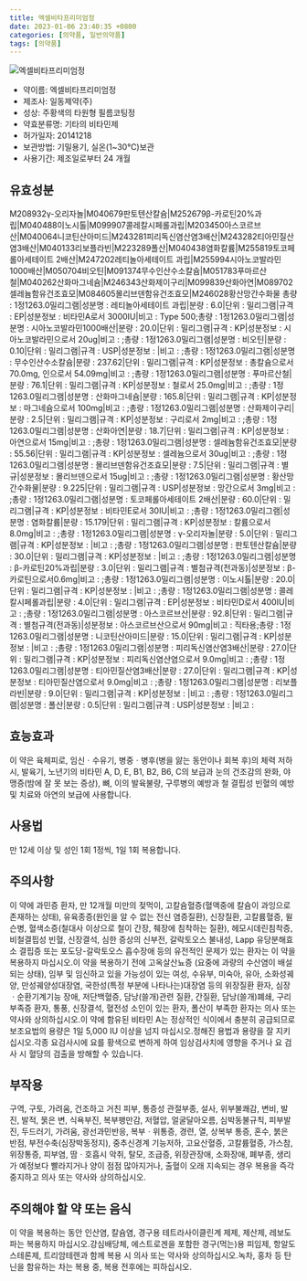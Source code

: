 ```yaml
---
title: 엑셀비타프리미엄정
date: 2023-01-06 23:40:35 +0800
categories: [의약품, 일반의약품]
tags: [의약품]
---
```

![엑셀비타프리미엄정](https://nedrug.mfds.go.kr/pbp/cmn/itemImageDownload/150669967673500010)

- 약이름: 엑셀비타프리미엄정
- 제조사: 일동제약(주)
- 성상: 주황색의 타원형 필름코팅정
- 약효분류명: 기타의 비타민제
- 허가일자: 20141218
- 보관방법: 기밀용기, 실온(1~30℃)보관
- 사용기간: 제조일로부터 24 개월
## 유효성분
M208932γ-오리자놀|M040679판토텐산칼슘|M252679β-카로틴20%과립|M040488이노시톨|M099907콜레칼시페롤과립|M203450아스코르브산|M040064니코틴산아미드|M243281피리독신염산염3배산|M243282티아민질산염3배산|M040133리보플라빈|M223289폴산|M040438염화칼륨|M255819토코페롤아세테이트 2배산|M247202레티놀아세테이트 과립|M255994시아노코발라민1000배산|M050704비오틴|M091374무수인산수소칼슘|M051783푸마르산철|M040262산화마그네슘|M246343산화제이구리|M099839산화아연|M089702셀레늄함유건조효모|M084605몰리브덴함유건조효모|M246028황산망간수화물
총량 : 1정1263.0밀리그램|성분명 : 레티놀아세테이트 과립|분량 : 6.0|단위 : 밀리그램|규격 : EP|성분정보 : 비타민A로서 3000IU|비고 : Type 500;총량 : 1정1263.0밀리그램|성분명 : 시아노코발라민1000배산|분량 : 20.0|단위 : 밀리그램|규격 : KP|성분정보 : 시아노코발라민으로서 20ug|비고 : ;총량 : 1정1263.0밀리그램|성분명 : 비오틴|분량 : 0.10|단위 : 밀리그램|규격 : USP|성분정보 : |비고 : ;총량 : 1정1263.0밀리그램|성분명 : 무수인산수소칼슘|분량 : 237.62|단위 : 밀리그램|규격 : KP|성분정보 : 총칼슘으로서 70.0mg, 인으로서 54.09mg|비고 : ;총량 : 1정1263.0밀리그램|성분명 : 푸마르산철|분량 : 76.1|단위 : 밀리그램|규격 : KP|성분정보 : 철로서 25.0mg|비고 : ;총량 : 1정1263.0밀리그램|성분명 : 산화마그네슘|분량 : 165.8|단위 : 밀리그램|규격 : KP|성분정보 : 마그네슘으로서 100mg|비고 : ;총량 : 1정1263.0밀리그램|성분명 : 산화제이구리|분량 : 2.5|단위 : 밀리그램|규격 : KP|성분정보 : 구리로서 2mg|비고 : ;총량 : 1정1263.0밀리그램|성분명 : 산화아연|분량 : 18.7|단위 : 밀리그램|규격 : KP|성분정보 : 아연으로서 15mg|비고 : ;총량 : 1정1263.0밀리그램|성분명 : 셀레늄함유건조효모|분량 : 55.56|단위 : 밀리그램|규격 : KP|성분정보 : 셀레늄으로서 30ug|비고 : ;총량 : 1정1263.0밀리그램|성분명 : 몰리브덴함유건조효모|분량 : 7.5|단위 : 밀리그램|규격 : 별규|성분정보 : 몰리브덴으로서 15ug|비고 : ;총량 : 1정1263.0밀리그램|성분명 : 황산망간수화물|분량 : 9.225|단위 : 밀리그램|규격 : USP|성분정보 : 망간으로서 3mg|비고 : ;총량 : 1정1263.0밀리그램|성분명 : 토코페롤아세테이트 2배산|분량 : 60.0|단위 : 밀리그램|규격 : KP|성분정보 : 비타민E로서 30IU|비고 : ;총량 : 1정1263.0밀리그램|성분명 : 염화칼륨|분량 : 15.179|단위 : 밀리그램|규격 : KP|성분정보 : 칼륨으로서 8.0mg|비고 : ;총량 : 1정1263.0밀리그램|성분명 : γ-오리자놀|분량 : 5.0|단위 : 밀리그램|규격 : KP|성분정보 : |비고 : ;총량 : 1정1263.0밀리그램|성분명 : 판토텐산칼슘|분량 : 30.0|단위 : 밀리그램|규격 : KP|성분정보 : |비고 : ;총량 : 1정1263.0밀리그램|성분명 : β-카로틴20%과립|분량 : 3.0|단위 : 밀리그램|규격 : 별첨규격(전과동)|성분정보 : β-카로틴으로서0.6mg|비고 : ;총량 : 1정1263.0밀리그램|성분명 : 이노시톨|분량 : 20.0|단위 : 밀리그램|규격 : KP|성분정보 : |비고 : ;총량 : 1정1263.0밀리그램|성분명 : 콜레칼시페롤과립|분량 : 4.0|단위 : 밀리그램|규격 : EP|성분정보 : 비타민D로서 400IU|비고 : ;총량 : 1정1263.0밀리그램|성분명 : 아스코르브산|분량 : 92.8|단위 : 밀리그램|규격 : 별첨규격(전과동)|성분정보 : 아스코르브산으로서 90mg|비고 : 직타용;총량 : 1정1263.0밀리그램|성분명 : 니코틴산아미드|분량 : 15.0|단위 : 밀리그램|규격 : KP|성분정보 : |비고 : ;총량 : 1정1263.0밀리그램|성분명 : 피리독신염산염3배산|분량 : 27.0|단위 : 밀리그램|규격 : KP|성분정보 : 피리독신염산염으로서 9.0mg|비고 : ;총량 : 1정1263.0밀리그램|성분명 : 티아민질산염3배산|분량 : 27.0|단위 : 밀리그램|규격 : KP|성분정보 : 티아민질산염으로서 9.0mg|비고 : ;총량 : 1정1263.0밀리그램|성분명 : 리보플라빈|분량 : 9.0|단위 : 밀리그램|규격 : KP|성분정보 : |비고 : ;총량 : 1정1263.0밀리그램|성분명 : 폴산|분량 : 0.5|단위 : 밀리그램|규격 : USP|성분정보 : |비고 :
## 효능효과
이 약은 육체피로, 임신ㆍ수유기, 병중ㆍ병후(병을 앓는 동안이나 회복 후)의 체력 저하 시, 발육기, 노년기의 비타민 A, D, E, B1, B2, B6, C의 보급과 눈의 건조감의 완화, 야맹증(밤에 잘 못 보는 증상), 뼈, 이의 발육불량, 구루병의 예방과 철 결핍성 빈혈의 예방 및 치료와 아연의 보급에 사용합니다.
## 사용법
만 12세 이상 및 성인 1회 1정씩, 1일 1회 복용합니다.
## 주의사항
이 약에 과민증 환자, 만 12개월 미만의 젖먹이, 고칼슘혈증(혈액중에 칼슘이 과잉으로 존재하는 상태), 유육종증(원인을 알 수 없는 전신 염증질환), 신장질환, 고칼륨혈증, 윌슨병, 혈색소증(철대사 이상으로 철이 간장, 췌장에 침착하는 질환), 헤모시데린침착증, 비철결핍성 빈혈, 신장결석, 심한 증상의 신부전, 갈락토오스 불내성, Lapp 유당분해효소 결핍증 또는 포도당-갈락토오스 흡수장애 등의 유전적인 문제가 있는 환자는 이 약을 복용하지 마십시오.이 약을 복용하기 전에 고옥살산뇨증 (요중에 과량의 수산염이 배설되는 상태), 임부 및 임신하고 있을 가능성이 있는 여성, 수유부, 미숙아, 유아, 소화성궤양, 만성궤양성대장염, 국한성(특정 부분에 나타나는)대장염 등의 위장질환 환자, 심장ㆍ순환기계기능 장애, 저단백혈증, 담낭(쓸개)관련 질환, 간질환, 담낭(쓸개)폐쇄, 구리 부족증 환자, 통풍, 신장결석, 혈전성 소인이 있는 환자, 폴산이 부족한 환자는 의사 또는 약사와 상의하십시오.이 약에 함유된 비타민 A는 정상적인 식이에서 충분히 공급되므로 보조요법의 용량은 1일 5,000 IU 이상을 넘지 마십시오.정해진 용법과 용량을 잘 지키십시오.각종 요검사시에 요를 황색으로 변하게 하여 임상검사치에 영향을 주거나 요 검사 시 혈당의 검출을 방해할 수 있습니다.
## 부작용
구역, 구토, 가려움, 건조하고 거친 피부, 통증성 관절부종, 설사, 위부불쾌감, 변비, 발진, 발적, 묽은 변, 식욕부진, 복부팽만감, 저혈압, 얼굴달아오름, 심박동불규칙, 피부발진, 두드러기, 가려움, 광선과민반응, 복부ㆍ위통증, 경련, 열, 상복부 통증, 혼수, 붉은 반점, 부전수축(심장박동정지), 중추신경계 기능저하, 고요산혈증, 고칼륨혈증, 가스참, 위장통증, 피부염, 땀ㆍ호흡시 악취, 탈모, 조급증, 위장관장애, 소화장애, 폐부종, 생리가 예정보다 빨라지거나 양이 점점 많아지거나, 출혈이 오래 지속되는 경우 복용을 즉각 중지하고 의사 또는 약사와 상의하십시오.
## 주의해야 할 약 또는 음식
이 약을 복용하는 동안 인산염, 칼슘염, 경구용 테트라사이클린계 제제, 제산제, 레보도파는 복용하지 마십시오.강심배당체, 에스트로겐을 포함한 경구(먹는)용 피임제, 항알도스테론제, 트리암테렌과 함께 복용 시 의사 또는 약사와 상의하십시오.녹차, 홍차 등 탄닌을 함유하는 차는 복용 중, 복용 전후에는 피하십시오.
